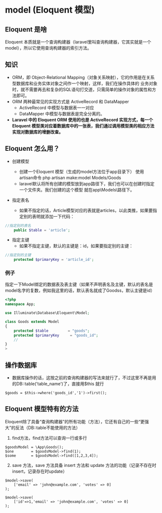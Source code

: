 # model (Eloquent 模型)

## Eloquent 是啥
Eloquent 本质就是一个查询构建器（laravel里叫查询构建器，它其实就是一个model），所以它使用查询构建器的索引方法。

## 知识
- ORM，即 Object-Relational Mapping（对象关系映射），它的作用是在关系型数据库和业务实体对象之间作一个映射，这样，我们在操作具体的 业务对象时，就不需要再去和复杂的SQL语句打交道，只需简单的操作对象的属性和方法即可。
- ORM 两种最常见的实现方式是 ActiveRecord 和 DataMapper
    - ActiveRecord 中模型与数据表一一对应
    - DataMapper 中模型与数据表是完全分离的。
- **Laravel 中的 Eloquent ORM 使用的也是 ActiveRecord 实现方式，每一个 Eloquent 模型类对应着数据库中的一张表，我们通过调用模型类的相应方法实现对数据库的增删改查。**

## Eloquent 怎么用？
- 创建模型
    - 创建一个Eloquent 模型（生成的model方法位于app目录下）
        使用artisan命令 php artisan make:model Models/Goods
    - laravel默认将所有创建的模型放到app路径下，我们也可以在创建时指定一个文件夹。我们创建的这个模型 就在app\Models\路径下。

- 指定表名
    - 如果不指定的话，Article模型对应的表就是articles，以此类推，如果要指定别的表明就添加一下代码：
```php
//指定别的表名
    public $table = 'article';
```
- 指定主键
    - 如果不指定主键，默认的主键是：id，如果要指定别的主键：
```php
//指定别的主键
    protected $primaryKey = 'article_id';
```
### 例子
指定一下Model绑定的数据表及表主键（如果不声明表名及主键，默认的表名是model名字的复数，例如我这里的话，默认表名就成了Goodss，默认主键是id）

```php
<?php
namespace App;

use Illuminate\Database\Eloquent\Model;

class Goods extends Model
{
    protected $table         = "goods";
    protected $primaryKey     = "goods_id";
    //
}
>
```
## 操作数据库
- 数据库操作的话，这按之前的查询构建器的写法来就行了，不过这里不再是用的DB::table('table_name')了，直接用$this 就行

```
$goods = $this->where('goods_id','1')->first();
```

## Eloquent 模型特有的方法
Eloquent除了具备“查询构建器”的所有功能（方法），它还有自己的一些“更强大”的反法（DB::table不能使用的方法）
1. find方法，find方法可以查询一行或多行
```
$goodsModel = \App\Goods();
$one        = $goodsModel->find(1);
$some       = $goodsModel->find([1,2,3,4]);
```

2. save 方法，save 方法具备 insert 方法和 update 方法的功能（记录不存在时insert，记录存在时update）
```
$model->save(
    ['email' => 'john@example.com', 'votes' => 0]
);
 
$model->save(
    ['id'=>1,'email' => 'john@example.com', 'votes' => 0]
);
```